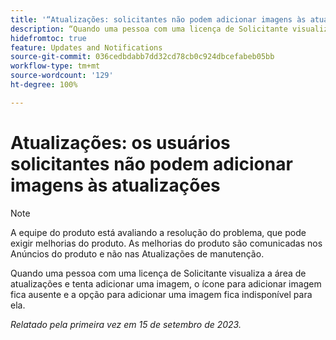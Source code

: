 ```yaml
---
title: '“Atualizações: solicitantes não podem adicionar imagens às atualizações”'
description: “Quando uma pessoa com uma licença de Solicitante visualiza a área de atualizações e tenta adicionar uma imagem, o ícone para adicionar imagem fica ausente e a opção para adicionar uma imagem fica indisponível para ela.”
hidefromtoc: true
feature: Updates and Notifications
source-git-commit: 036cedbdabb7dd32cd78cb0c924dbcefabeb05bb
workflow-type: tm+mt
source-wordcount: '129'
ht-degree: 100%

---
```



# Atualizações: os usuários solicitantes não podem adicionar imagens às atualizações

>[!NOTE]
>
>A equipe do produto está avaliando a resolução do problema, que pode exigir melhorias do produto. As melhorias do produto são comunicadas nos Anúncios do produto e não nas Atualizações de manutenção.

Quando uma pessoa com uma licença de Solicitante visualiza a área de atualizações e tenta adicionar uma imagem, o ícone para adicionar imagem fica ausente e a opção para adicionar uma imagem fica indisponível para ela.

_Relatado pela primeira vez em 15 de setembro de 2023._

